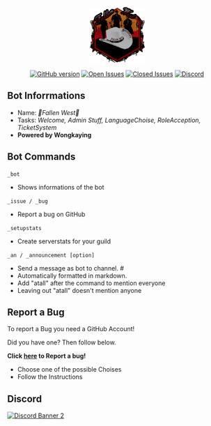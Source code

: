 <p align="center"><img src="screenshots/Fallen_West_Discord_Logo.png"></p>

<p align="center">
 <a href="https://badge.fury.io/gh/Wongkaying%2FBugs-Bot"><img src="https://img.shields.io/badge/Version-0.2.6-Green" alt="GitHub version"></a>
<a href="https://github.com/Wongkaying/Fallen-West-Server/issues?q=is%3Aopen+is%3Aissue"><img src="https://img.shields.io/github/issues-raw/Wongkaying/Fallen-West-Server.svg?label=Open%20Issues" alt="Open Issues"></a>
<a href="https://github.com/Wongkaying/Fallen-West-Server/issues?q=is%3Aissue+is%3Aclosed"><img src="https://img.shields.io/github/issues-raw/Wongkaying/Fallen-West-Server.svg?label=Closed%20Issues" alt="Closed Issues"></a>
  <a href="https://discord.gg/NHRm9Xs"><img src="https://discordapp.com/api/guilds/583038901367603215/widget.png?style=shield" alt="Discord"></a>
</p>

## Bot Inforrmations
- Name: *🤠Fallen West🤠*
- Tasks: *Welcome, Admin Stuff, LanguageChoise, RoleAcception, TicketSystem*
- **Powered by Wongkaying**

## Bot Commands
  `_bot` 
  - Shows informations of the bot
  
  `_issue / _bug` 
  - Report a bug on GitHub
  
  `_setupstats` 
  - Create serverstats for your guild
  
  `_an / _announcement [option]` 
  - Send a message as bot to channel. #
  - Automatically formatted in markdown.
  -  Add "atall" after the command to mention everyone
  - Leaving out "atall" doesn't mention anyone
  
  
  ## Report a Bug
  To report a Bug you need a GitHub Account!
  
  Did you have one? Then follow below.
  
 **Click [here](https://github.com/Wongkaying/Bugs-Bot/issues/new/choose) to Report a bug!**
 
 - Choose one of the possible Choises
 - Follow the Instructions
 
## Discord
[![Discord Banner 2](https://discordapp.com/api/guilds/583038901367603215/widget.png?style=banner2)](https://discord.gg/NHRm9Xs)
